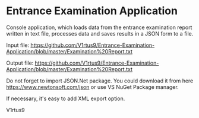# Entrance Examination Application

 Console application, which loads data from the entrance examination report written in text file, processes data and saves results in a JSON form to a file.
 
 Input file:  https://github.com/V1rtus9/Entrance-Examination-Application/blob/master/Examination%20Report.txt
 
 Output file: https://github.com/V1rtus9/Entrance-Examination-Application/blob/master/Examination%20Report.txt
 
 Do not forget to import JSON.Net package. You could download it from here https://www.newtonsoft.com/json or use VS NuGet Package manager.

If necessary, it's easy to add XML export option.

V1rtus9
